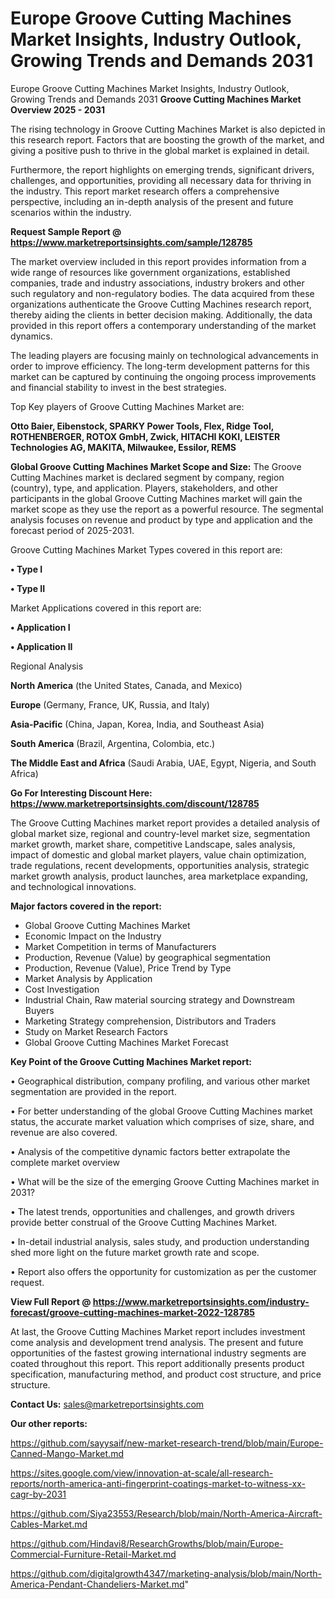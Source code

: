 # Europe Groove Cutting Machines Market Insights, Industry Outlook, Growing Trends and Demands 2031
Europe Groove Cutting Machines Market Insights, Industry Outlook, Growing Trends and Demands 2031
<Strong> Groove Cutting Machines Market Overview 2025 - 2031</strong>

The rising technology in Groove Cutting Machines Market is also depicted in this research report. Factors that are boosting the growth of the market, and giving a positive push to thrive in the global market is explained in detail.

Furthermore, the report highlights on emerging trends, significant drivers, challenges, and opportunities, providing all necessary data for thriving in the industry. This report market research offers a comprehensive perspective, including an in-depth analysis of the present and future scenarios within the industry.

<strong>Request Sample Report @ <a href=https://www.marketreportsinsights.com/sample/128785>https://www.marketreportsinsights.com/sample/128785</a></strong>

The market overview included in this report provides information from a wide range of resources like government organizations, established companies, trade and industry associations, industry brokers and other such regulatory and non-regulatory bodies. The data acquired from these organizations authenticate the Groove Cutting Machines research report, thereby aiding the clients in better decision making. Additionally, the data provided in this report offers a contemporary understanding of the market dynamics.

The leading players are focusing mainly on technological advancements in order to improve efficiency. The long-term development patterns for this market can be captured by continuing the ongoing process improvements and financial stability to invest in the best strategies.

Top Key players of Groove Cutting Machines Market are:

<strong>Otto Baier, Eibenstock, SPARKY Power Tools, Flex, Ridge Tool, ROTHENBERGER, ROTOX GmbH, Zwick, HITACHI KOKI, LEISTER Technologies AG, MAKITA, Milwaukee, Essilor, REMS</strong>

<strong><b>Global Groove Cutting Machines Market Scope and Size:</b></strong>
The Groove Cutting Machines market is declared segment by company, region (country), type, and application. Players, stakeholders, and other participants in the global Groove Cutting Machines market will gain the market scope as they use the report as a powerful resource. The segmental analysis focuses on revenue and product by type and application and the forecast period of 2025-2031.

Groove Cutting Machines Market Types covered in this report are:

<strong>• Type I

• Type II</strong>

Market Applications covered in this report are:

<strong>• Application I

• Application II</strong> 

Regional Analysis

<strong>North America</strong> (the United States, Canada, and Mexico)

<strong>Europe</strong> (Germany, France, UK, Russia, and Italy)

<strong>Asia-Pacific</strong> (China, Japan, Korea, India, and Southeast Asia)

<strong>South America</strong> (Brazil, Argentina, Colombia, etc.)

<strong>The Middle East and Africa</strong> (Saudi Arabia, UAE, Egypt, Nigeria, and South Africa)

<strong>Go For Interesting Discount Here: <a href=https://www.marketreportsinsights.com/discount/128785>https://www.marketreportsinsights.com/discount/128785</a></strong>

The Groove Cutting Machines market report provides a detailed analysis of global market size, regional and country-level market size, segmentation market growth, market share, competitive Landscape, sales analysis, impact of domestic and global market players, value chain optimization, trade regulations, recent developments, opportunities analysis, strategic market growth analysis, product launches, area marketplace expanding, and technological innovations.

<strong><b>Major factors covered in the report:</b></strong>
<ul>
  <li>Global Groove Cutting Machines Market </li>
  <li>Economic Impact on the Industry</li>
  <li>Market Competition in terms of Manufacturers</li>
  <li>Production, Revenue (Value) by geographical segmentation</li>
  <li>Production, Revenue (Value), Price Trend by Type</li>
  <li>Market Analysis by Application</li>
  <li>Cost Investigation</li>
  <li>Industrial Chain, Raw material sourcing strategy and Downstream Buyers</li>
  <li>Marketing Strategy comprehension, Distributors and Traders</li>
  <li>Study on Market Research Factors</li>
  <li>Global Groove Cutting Machines Market Forecast</li>
</ul>

<strong><b>Key Point of the Groove Cutting Machines Market report:</b></strong>

• Geographical distribution, company profiling, and various other market segmentation are provided in the report.

• For better understanding of the global Groove Cutting Machines market status, the accurate market valuation which comprises of size, share, and revenue are also covered.

• Analysis of the competitive dynamic factors better extrapolate the complete market overview

• What will be the size of the emerging Groove Cutting Machines market in 2031?

• The latest trends, opportunities and challenges, and growth drivers provide better construal of the Groove Cutting Machines Market.

• In-detail industrial analysis, sales study, and production understanding shed more light on the future market growth rate and scope.

• Report also offers the opportunity for customization as per the customer request.

<strong><b>View Full Report @ <a href=https://www.marketreportsinsights.com/industry-forecast/groove-cutting-machines-market-2022-128785>https://www.marketreportsinsights.com/industry-forecast/groove-cutting-machines-market-2022-128785</a></b></strong>


At last, the Groove Cutting Machines Market report includes investment come analysis and development trend analysis. The present and future opportunities of the fastest growing international industry segments are coated throughout this report. This report additionally presents product specification, manufacturing method, and product cost structure, and price structure.

<strong>Contact Us:</strong>
sales@marketreportsinsights.com

<strong>Our other reports:</strong>

<a href=https://github.com/sayysaif/new-market-research-trend/blob/main/Europe-Canned-Mango-Market.md>https://github.com/sayysaif/new-market-research-trend/blob/main/Europe-Canned-Mango-Market.md</a>

<a href=https://sites.google.com/view/innovation-at-scale/all-research-reports/north-america-anti-fingerprint-coatings-market-to-witness-xx-cagr-by-2031>https://sites.google.com/view/innovation-at-scale/all-research-reports/north-america-anti-fingerprint-coatings-market-to-witness-xx-cagr-by-2031</a>

<a href=https://github.com/Siya23553/Research/blob/main/North-America-Aircraft-Cables-Market.md>https://github.com/Siya23553/Research/blob/main/North-America-Aircraft-Cables-Market.md</a>

<a href=https://github.com/Hindavi8/ResearchGrowths/blob/main/Europe-Commercial-Furniture-Retail-Market.md>https://github.com/Hindavi8/ResearchGrowths/blob/main/Europe-Commercial-Furniture-Retail-Market.md</a>

<a href=https://github.com/digitalgrowth4347/marketing-analysis/blob/main/North-America-Pendant-Chandeliers-Market.md>https://github.com/digitalgrowth4347/marketing-analysis/blob/main/North-America-Pendant-Chandeliers-Market.md</a>"
